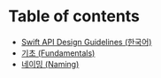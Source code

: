 # Table of contents

* [Swift API Design Guidelines \(한국어\)](README.md)
* [기초 \(Fundamentals\)](fundamentals.md)
* [네이밍 \(Naming\)](naming.md)


